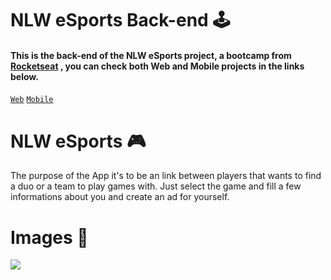 ﻿# NLW eSports Back-end 🕹️
 <h4>This is the back-end of the NLW eSports project, a bootcamp from <a href="https://www.rocketseat.com.br/">Rocketseat</a> , you can check both Web and Mobile projects in the links below.</h4>
 
[`Web`](https://github.com/LucsSants/nlwEsports-web)
[`Mobile`](https://github.com/LucsSants/nlwEsports-mobile)

# NLW eSports 🎮
The purpose of the App it's to be an link between players that wants to find a duo or a team to play games with. Just select the game and fill a few informations about you and create an ad for yourself.
# Images 📸
<img src="/public/readme/1.png"/>


